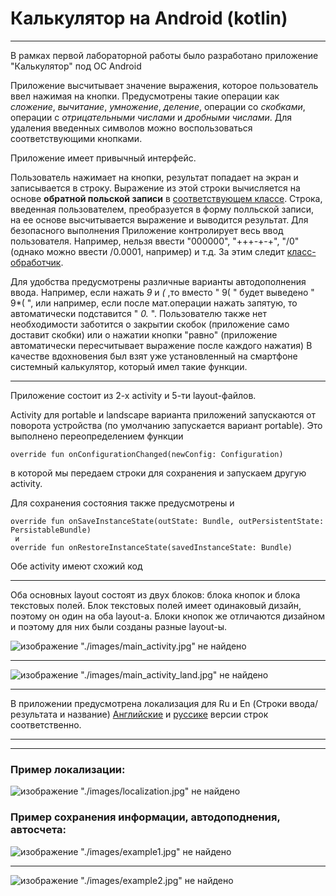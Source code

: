 # Калькулятор на Android (kotlin)

---
В рамках первой лабораторной работы было разработано приложение "Калькулятор" под ОС Android

Приложение высчитывает значение выражения, которое пользователь ввел нажимая на кнопки. 
Предусмотрены такие операции как *сложение*, *вычитание*, *умножение*, *деление*, 
операции со *скобками*, операции с *отрицательными числами* и *дробными числами*.
Для удаления введенных символов можно воспользоваться соответствующими кнопками.

Приложение имеет привычный интерфейс.

Пользователь нажимает на кнопки, результат попадает на экран и записывается в строку. 
Выражение из этой строки вычисляется на основе **обратной польской записи** 
в [соответствующем классе](./java/com/example/calculator/ReversePolishNotation.kt). 
Строка, введенная пользователем, преобразуется в форму полльской записи, 
на ее основе высчитывается выражение и выводится результат.
Для безопасного выполнения Приложение контролирует весь 
ввод пользователя. Например, нельзя ввести "000000", "+++-+-+", 
"/0" (однако можно ввести /0.0001, например) и т.д. За этим следит 
[класс-обработчик](./java/com/example/calculator/HandlerClass.kt).

Для удобства предусмотрены различные варианты автодополнения ввода. Например, 
если нажать *9* и *(* ,то вместо " 9( " будет выведено " 9*( ", или например, 
если после мат.операции нажать запятую, то автоматически подставится " *0.* ".
Пользователю также нет необходимости заботится о закрытии скобок (приложение
само доставит скобки) или о нажатии кнопки "равно" (приложение автоматически 
пересчитывает выражение после каждого нажатия)
В качестве вдохновения был взят уже установленный  на смартфоне системный калькулятор,
который имел такие функции.

---
Приложение состоит из 2-х activity и 5-ти layout-файлов. 

Activity для portable и landscape варианта приложений запускаются от поворота 
устройства (по умолчанию запускается вариант portable). Это выполнено 
переопределением функции 
    
    override fun onConfigurationChanged(newConfig: Configuration)
в которой мы передаем строки для сохранения и запускаем другую activity.

Для сохранения состояния также предусмотрены и

    override fun onSaveInstanceState(outState: Bundle, outPersistentState: PersistableBundle)
     и    
    override fun onRestoreInstanceState(savedInstanceState: Bundle)

Обе activity имеют схожий код

---
Оба основных layout состоят из двух блоков: блока кнопок и блока текстовых полей. 
Блок текстовых полей имеет одинаковый дизайн, поэтому он один на оба layout-а.
Блоки кнопок же отличаются дизайном и поэтому для них были созданы разные layout-ы.

![_изображение "./images/main_activity.jpg" не найдено_](./images/main_activity.jpg)

---
![_изображение "./images/main_activity_land.jpg" не найдено_](./images/main_activity_land.jpg)

---
В приложении предусмотрена локализация для Ru и En (Строки ввода/результата и название)
[Английские](./res/values-en/strings.xml) и [руссике](./res/values-ru/strings.xml) версии строк соответственно.

---
---
### Пример локализации:
![_изображение "./images/localization.jpg" не найдено_](./images/localization.jpg)

### Пример сохранения информации, автодоподнения, автосчета:
![_изображение "./images/example1.jpg" не найдено_](./images/example1.jpg)

---
![_изображение "./images/example2.jpg" не найдено_](./images/example2.jpg)
